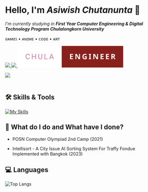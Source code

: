 # Hello, I'm *Asiwish Chutanunta* 👋

  *I'm currently studying in **First Year Computer Engineering & Digital Technology Program Chulalongkorn University***

  ɢᴀᴍᴇꜱ • ᴀɴɪᴍᴇ • ᴄᴏᴅᴇ • ᴀʀᴛ
  
<a href="https://discord.com/invite/GkBkY8b6"><img src="https://user-images.githubusercontent.com/74038190/235294015-47144047-25ab-417c-af1b-6746820a20ff.gif" width="100"/> </a>
<a href="https://web.facebook.com/profile.php?id=100017520033732"><img src="https://user-images.githubusercontent.com/74038190/235294010-ec412ef5-e3da-4efa-b1d4-0ab4d4638755.gif" width="100"/> </a>
[![forthebadge](https://github.com/CEDT-Chula/For-The-Cedt-Badge/blob/main/badges/chula-engineer.svg)](https://github.com/CEDT-Chula/For-The-Cedt-Badge/tree/main/badges)


<img src="https://github.com/Anmol-Baranwal/Cool-GIFs-For-GitHub/assets/74038190/0c7eb6ed-663b-4ce4-bfbd-18239a38ba1b" width="500">
<br><br>

## 🛠️ Skills & Tools
<div ></div>

[![My Skills](https://skillicons.dev/icons?i=c,cpp,java,html,css,tailwind,react,next,figma,unity&perline=5)](https://skillicons.dev)

## 🌱 What do I do and What have I done?
- POSN Computer Olympiad
2nd Camp (2021)

- Intellisort - A City Issue AI Sorting System For
Traffy Fondue Implemented with Bangkok (2023)

## 💻 Languages

![Top Langs](https://github-readme-stats.vercel.app/api/top-langs/?username=Asiwishchu&layout=compact&theme=radical)

<!--
## 📊 GitHub Stats

![Asiwishchu's GitHub stats](https://github-readme-stats.vercel.app/api?username=Asiwishchu&show_icons=true&theme=radical)

<!--
**Asiwishchu/Asiwishchu** is a ✨ _special_  repository because its `README.md` (this file) appears on your GitHub profile.

Here are some ideas to get you started:

- 🔭 I’m currently working on ...
- 🌱 I’m currently learning ...
- 👯 I’m looking to collaborate on ...
- 🤔 I’m looking for help with ...
- 💬 Ask me about ...
- 📫 How to reach me: ...
- 😄 Pronouns: ...
- ⚡ Fun fact: ...
-->
